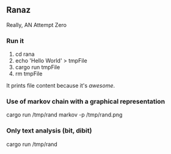 ## Ranaz
Really, AN Attempt Zero

### Run it
1. cd rana
2. echo 'Hello World' > tmpFile
3. cargo run tmpFile 
4. rm tmpFile

It prints file content because it's *awesome*.

### Use of markov chain with a graphical representation
cargo run /tmp/rand markov -p /tmp/rand.png

### Only text analysis (bit, dibit)
cargo run /tmp/rand
